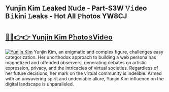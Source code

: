 ## Yunjin Kim 𝙻eaked 𝙽u𝚍e - Part-S3W 𝚅𝚒deo B𝚒kini 𝙻eaks - Hot All 𝙿hotos YW8CJ

# <h2><a href="http://ld1vo4r.urlbe.top/?page=Yunjin+Kim">🔗🔗👉👉 Yunjin Kim P𝚑oto𝚜Vid𝚎o</a></h2>

[![Yunjin Kim](https://i.imgur.com/eBuTRDB.gif)](http://ld1vo4r.urlbe.top/?page=Yunjin+Kim)
Yunjin Kim, an enigmatic and complex figure, challenges easy categorization. Her unorthodox approach to building a web persona has magnetized and offended observers, generating debates on artistic expression, privacy, and the intricacies of virtual societies. Regardless of her future decisions, her mark on the virtual community is indelible. Armed with an unwavering spirit and undeniable allure, Yunjin Kim influence on the digital landscape is unparalleled.
